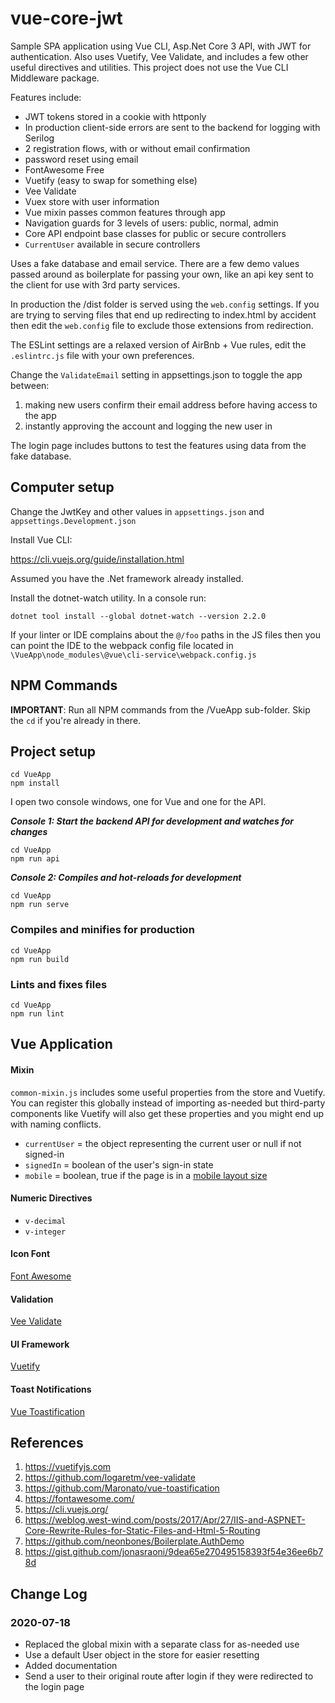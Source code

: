 # vue-core-jwt
Sample SPA application using Vue CLI, Asp.Net Core 3 API, with JWT for authentication. Also uses Vuetify,
Vee Validate, and includes a few other useful directives and utilities. This project does not use the Vue CLI Middleware package.

Features include:
* JWT tokens stored in a cookie with httponly
* In production client-side errors are sent to the backend for logging with Serilog
* 2 registration flows, with or without email confirmation
* password reset using email
* FontAwesome Free
* Vuetify (easy to swap for something else)
* Vee Validate
* Vuex store with user information
* Vue mixin passes common features through app
* Navigation guards for 3 levels of users: public, normal, admin
* Core API endpoint base classes for public or secure controllers
* ```CurrentUser``` available in secure controllers

Uses a fake database and email service. There are a few demo values passed around as boilerplate for passing your own, like
an api key sent to the client for use with 3rd party services.

In production the /dist folder is served using the ```web.config``` settings. If you are trying to serving files
that end up redirecting to index.html by accident then edit the ```web.config``` file to exclude
those extensions from redirection.

The ESLint settings are a relaxed version of AirBnb + Vue rules, edit the ```.eslintrc.js``` file with your own preferences.

Change the ```ValidateEmail``` setting in appsettings.json to toggle the app between:
1) making new users confirm their email address before having access to the app
2) instantly approving the account and logging the new user in 

The login page includes buttons to test the features using data from the fake database.

## Computer setup

Change the JwtKey and other values in ```appsettings.json``` and ```appsettings.Development.json```

Install Vue CLI:

https://cli.vuejs.org/guide/installation.html

Assumed you have the .Net framework already installed.

Install the dotnet-watch utility. In a console run:

```dotnet tool install --global dotnet-watch --version 2.2.0```

If your linter or IDE complains about the ```@/foo``` paths in the JS files then you can
point the IDE to the webpack config file located in ```\VueApp\node_modules\@vue\cli-service\webpack.config.js```

## NPM Commands

**IMPORTANT**: Run all NPM commands from the /VueApp sub-folder. Skip the ```cd``` if you're already in there.

## Project setup
```
cd VueApp
npm install
```

I open two console windows, one for Vue and one for the API.

***Console 1: Start the backend API for development and watches for changes***
```
cd VueApp
npm run api
```

***Console 2: Compiles and hot-reloads for development***
```
cd VueApp
npm run serve
```

### Compiles and minifies for production
```
cd VueApp
npm run build
```

### Lints and fixes files
```
cd VueApp
npm run lint
```
## Vue Application

#### Mixin
```common-mixin.js``` includes some useful properties from the store and Vuetify. You can register this globally instead of
importing as-needed but third-party components like Vuetify will also get these properties and you might end up with naming
conflicts.

- ```currentUser``` = the object representing the current user or null if not signed-in
- ```signedIn``` = boolean of the user's sign-in state
- ```mobile``` = boolean, true if the page is in a [mobile layout size](https://vuetifyjs.com/en/customization/breakpoints/#breakpoint-service-object) 

#### Numeric Directives

- ```v-decimal```
- ```v-integer```

#### Icon Font

[Font Awesome](https://fontawesome.com/)

#### Validation

[Vee Validate](https://github.com/logaretm/vee-validate)

#### UI Framework

[Vuetify](https://vuetifyjs.com)

#### Toast Notifications

[Vue Toastification](https://github.com/Maronato/vue-toastification)

## References

1) https://vuetifyjs.com
1) https://github.com/logaretm/vee-validate
1) https://github.com/Maronato/vue-toastification
1) https://fontawesome.com/
1) https://cli.vuejs.org/
1) https://weblog.west-wind.com/posts/2017/Apr/27/IIS-and-ASPNET-Core-Rewrite-Rules-for-Static-Files-and-Html-5-Routing
1) https://github.com/neonbones/Boilerplate.AuthDemo
1) https://gist.github.com/jonasraoni/9dea65e270495158393f54e36ee6b78d

## Change Log

### 2020-07-18

- Replaced the global mixin with a separate class for as-needed use
- Use a default User object in the store for easier resetting
- Added documentation
- Send a user to their original route after login if they were redirected to the login page
